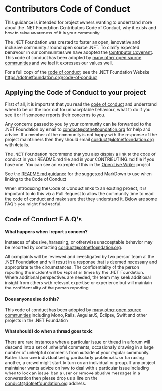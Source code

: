 # Contributors Code of Conduct

This guidance is intended for project owners wanting to understand more about the 
.NET Foundation Contributors Code of Conduct, why it exists and how to raise
awareness of it in your community.

The .NET Foundation was created to foster an open, innovative and inclusive
community around open source .NET. To clarify expected behaviour in our
communities we have adopted the [Contributor Covenant](https://dotnetfoundation.org/code-of-conduct).
This code of conduct has been adopted by [many other open source communities](http://contributor-covenant.org/adopters/)
and we feel it expresses our values well. 

For a full copy of the [code of conduct](https://dotnetfoundation.org/code-of-conduct),
see the .NET Foundation Website https://dotnetfoundation.org/code-of-conduct

## Applying the Code of Conduct to your project

First of all, it is important that you read the [code of conduct](https://dotnetfoundation.org/code-of-conduct)
and understand when to be on the look out for unnaceptable behaviour, what to do if you see
it or if someone reports their concerns to you.

Any concerns passed to you by your community can be forwarded to the
.NET Foundation by email to conduct@dotnetfoundation.org for help and advice. If a member of
the community is not happy with the response of the project maintainers then
they should email conduct@dotnetfoundation.org with details.

The .NET Foundation recommend that you also display a link to the code of conduct
in your README.md file and in your CONTRIBUTING.md file if you have one.  You can
see an example of this in the [Open Live Writer](http://github.com/openlivewriter/openlivewriter)
project

See the [README.md guidance](readme-guide.md) for the suggested MarkDown to use
when linking to the Code of Conduct

When introducing the Code of Conduct links to an existing project, it is important 
to do this via a Pull Request to allow the community time to read the code
of conduct and make sure that they understand it.  Below are some FAQ's you 
might find useful.

## Code of Conduct F.A.Q's

#### What happens when I report a concern?
Instances of abusive, harassing, or otherwise unacceptable behavior may be 
reported by contacting conduct@dotnetfoundation.org. 

All complaints will be reviewed and investigated by two person
team at the .NET Foundation and will result in a response that is deemed
necessary and appropriate to the circumstances. The confidentiality of the
person reporting the incident will be kept at all times by the .NET Foundation.
Where additional perspectives are needed, the team may seek additional insight
from others with relevant expertise or experience but will maintain the
confidentiality of the person reporting.

#### Does anyone else do this?
This code of conduct has been adopted by [many other open source communities](http://contributor-covenant.org/adopters/)
including Mono, Rails, AngularJS, Eclipse, Swift and other projects in the .NET Foundation

#### What should I do when a thread goes toxic
There are rare instances when a particular issue or thread in a forum will descend into a set of unhelpful comments,
occasionally drawing in a large number of unhelpful comments from outside of your regular community.
Rather than one individual being particularly problematic or harrasing another, a crowd might start to 
turn on an individual or group. If any project maintainer wants advice on how to deal with a particular issue
including when to lock an issue, ban a user or remove abusive messages in a conversation then 
please drop us a line on the conduct@dotnetfoundation.org address.

 
